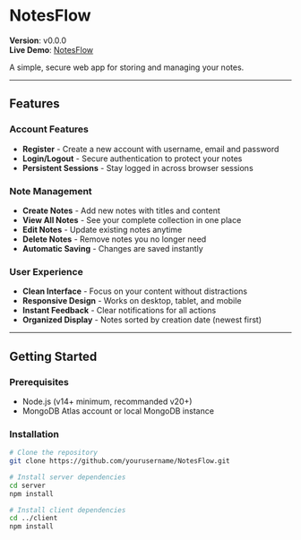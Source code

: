 # NotesFlow

**Version**: v0.0.0  
**Live Demo**: [NotesFlow](https://notes-flow.vercel.app/)  

A simple, secure web app for storing and managing your notes.

---

## Features

### Account Features
- **Register** - Create a new account with username, email and password
- **Login/Logout** - Secure authentication to protect your notes
- **Persistent Sessions** - Stay logged in across browser sessions

### Note Management
- **Create Notes** - Add new notes with titles and content
- **View All Notes** - See your complete collection in one place
- **Edit Notes** - Update existing notes anytime
- **Delete Notes** - Remove notes you no longer need
- **Automatic Saving** - Changes are saved instantly

### User Experience
- **Clean Interface** - Focus on your content without distractions
- **Responsive Design** - Works on desktop, tablet, and mobile
- **Instant Feedback** - Clear notifications for all actions
- **Organized Display** - Notes sorted by creation date (newest first)

---

## Getting Started

### Prerequisites
- Node.js (v14+ minimum, recommanded v20+)
- MongoDB Atlas account or local MongoDB instance

### Installation
```bash
# Clone the repository
git clone https://github.com/yourusername/NotesFlow.git

# Install server dependencies
cd server
npm install

# Install client dependencies
cd ../client
npm install